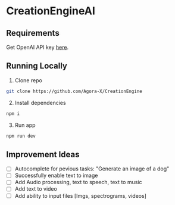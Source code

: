 # CreationEngineAI


## Requirements

Get OpenAI API key [here](https://openai.com/api/).

## Running Locally

1. Clone repo

```bash
git clone https://github.com/Agora-X/CreationEngine
```

2. Install dependencies

```bash
npm i
```

3. Run app

```bash
npm run dev
```

## Improvement Ideas
- [ ] Autocomplete for pevious tasks: "Generate an image of a dog"
- [ ] Successfully enable text to image
- [ ] Add Audio processing, text to speech, text to music
- [ ] Add text to video
- [ ] Add ability to input files [Imgs, spectrograms, videos]
